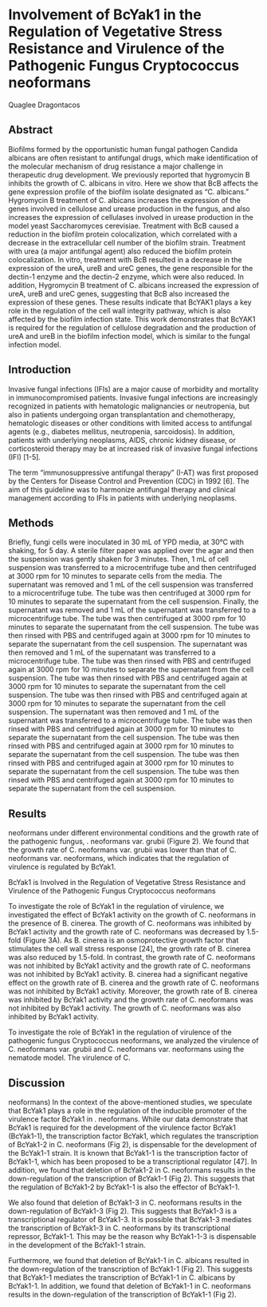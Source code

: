 # Involvement of BcYak1 in the Regulation of Vegetative Stress Resistance and Virulence of the Pathogenic Fungus Cryptococcus neoformans
Quaglee Dragontacos


## Abstract
Biofilms formed by the opportunistic human fungal pathogen Candida albicans are often resistant to antifungal drugs, which make identification of the molecular mechanism of drug resistance a major challenge in therapeutic drug development. We previously reported that hygromycin B inhibits the growth of C. albicans in vitro. Here we show that BcB affects the gene expression profile of the biofilm isolate designated as “C. albicans.” Hygromycin B treatment of C. albicans increases the expression of the genes involved in cellulose and urease production in the fungus, and also increases the expression of cellulases involved in urease production in the model yeast Saccharomyces cerevisiae. Treatment with BcB caused a reduction in the biofilm protein colocalization, which correlated with a decrease in the extracellular cell number of the biofilm strain. Treatment with urea (a major antifungal agent) also reduced the biofilm protein colocalization. In vitro, treatment with BcB resulted in a decrease in the expression of the ureA, ureB and ureC genes, the gene responsible for the dectin-1 enzyme and the dectin-2 enzyme, which were also reduced. In addition, Hygromycin B treatment of C. albicans increased the expression of ureA, ureB and ureC genes, suggesting that BcB also increased the expression of these genes. These results indicate that BcYAK1 plays a key role in the regulation of the cell wall integrity pathway, which is also affected by the biofilm infection state. This work demonstrates that BcYAK1 is required for the regulation of cellulose degradation and the production of ureA and ureB in the biofilm infection model, which is similar to the fungal infection model.


## Introduction
Invasive fungal infections (IFIs) are a major cause of morbidity and mortality in immunocompromised patients. Invasive fungal infections are increasingly recognized in patients with hematologic malignancies or neutropenia, but also in patients undergoing organ transplantation and chemotherapy, hematologic diseases or other conditions with limited access to antifungal agents (e.g., diabetes mellitus, neutropenia, sarcoidosis). In addition, patients with underlying neoplasms, AIDS, chronic kidney disease, or corticosteroid therapy may be at increased risk of invasive fungal infections (IFI) [1-5].

The term “immunosuppressive antifungal therapy” (I-AT) was first proposed by the Centers for Disease Control and Prevention (CDC) in 1992 [6]. The aim of this guideline was to harmonize antifungal therapy and clinical management according to IFIs in patients with underlying neoplasms.


## Methods
Briefly, fungi cells were inoculated in 30 mL of YPD media, at 30°C with shaking, for 5 day. A sterile filter paper was applied over the agar and then the suspension was gently shaken for 3 minutes. Then, 1 mL of cell suspension was transferred to a microcentrifuge tube and then centrifuged at 3000 rpm for 10 minutes to separate cells from the media. The supernatant was removed and 1 mL of the cell suspension was transferred to a microcentrifuge tube. The tube was then centrifuged at 3000 rpm for 10 minutes to separate the supernatant from the cell suspension. Finally, the supernatant was removed and 1 mL of the supernatant was transferred to a microcentrifuge tube. The tube was then centrifuged at 3000 rpm for 10 minutes to separate the supernatant from the cell suspension. The tube was then rinsed with PBS and centrifuged again at 3000 rpm for 10 minutes to separate the supernatant from the cell suspension. The supernatant was then removed and 1 mL of the supernatant was transferred to a microcentrifuge tube. The tube was then rinsed with PBS and centrifuged again at 3000 rpm for 10 minutes to separate the supernatant from the cell suspension. The tube was then rinsed with PBS and centrifuged again at 3000 rpm for 10 minutes to separate the supernatant from the cell suspension. The tube was then rinsed with PBS and centrifuged again at 3000 rpm for 10 minutes to separate the supernatant from the cell suspension. The supernatant was then removed and 1 mL of the supernatant was transferred to a microcentrifuge tube. The tube was then rinsed with PBS and centrifuged again at 3000 rpm for 10 minutes to separate the supernatant from the cell suspension. The tube was then rinsed with PBS and centrifuged again at 3000 rpm for 10 minutes to separate the supernatant from the cell suspension. The tube was then rinsed with PBS and centrifuged again at 3000 rpm for 10 minutes to separate the supernatant from the cell suspension. The tube was then rinsed with PBS and centrifuged again at 3000 rpm for 10 minutes to separate the supernatant from the cell suspension.


## Results
neoformans under different environmental conditions and the growth rate of the pathogenic fungus, . neoformans var. grubii (Figure 2). We found that the growth rate of C. neoformans var. grubii was lower than that of C. neoformans var. neoformans, which indicates that the regulation of virulence is regulated by BcYak1.

BcYak1 is Involved in the Regulation of Vegetative Stress Resistance and Virulence of the Pathogenic Fungus Cryptococcus neoformans

To investigate the role of BcYak1 in the regulation of virulence, we investigated the effect of BcYak1 activity on the growth of C. neoformans in the presence of B. cinerea. The growth of C. neoformans was inhibited by BcYak1 activity and the growth rate of C. neoformans was decreased by 1.5-fold (Figure 3A). As B. cinerea is an osmoprotective growth factor that stimulates the cell wall stress response [24], the growth rate of B. cinerea was also reduced by 1.5-fold. In contrast, the growth rate of C. neoformans was not inhibited by BcYak1 activity and the growth rate of C. neoformans was not inhibited by BcYak1 activity. B. cinerea had a significant negative effect on the growth rate of B. cinerea and the growth rate of C. neoformans was not inhibited by BcYak1 activity. Moreover, the growth rate of B. cinerea was inhibited by BcYak1 activity and the growth rate of C. neoformans was not inhibited by BcYak1 activity. The growth of C. neoformans was also inhibited by BcYak1 activity.

To investigate the role of BcYak1 in the regulation of virulence of the pathogenic fungus Cryptococcus neoformans, we analyzed the virulence of C. neoformans var. grubii and C. neoformans var. neoformans using the nematode model. The virulence of C.


## Discussion
neoformans)
In the context of the above-mentioned studies, we speculate that BcYak1 plays a role in the regulation of the inducible promoter of the virulence factor BcYak1 in . neoformans. While our data demonstrate that BcYak1 is required for the development of the virulence factor BcYak1 (BcYak1-1), the transcription factor BcYak1, which regulates the transcription of BcYak1-2 in C. neoformans (Fig 2), is dispensable for the development of the BcYak1-1 strain. It is known that BcYak1-1 is the transcription factor of BcYak1-1, which has been proposed to be a transcriptional regulator [47]. In addition, we found that deletion of BcYak1-2 in C. neoformans results in the down-regulation of the transcription of BcYak1-1 (Fig 2). This suggests that the regulation of BcYak1-2 by BcYak1-1 is also the effector of BcYak1-1.

We also found that deletion of BcYak1-3 in C. neoformans results in the down-regulation of BcYak1-3 (Fig 2). This suggests that BcYak1-3 is a transcriptional regulator of BcYak1-3. It is possible that BcYak1-3 mediates the transcription of BcYak1-3 in C. neoformans by its transcriptional repressor, BcYak1-1. This may be the reason why BcYak1-1-3 is dispensable in the development of the BcYak1-1 strain.

Furthermore, we found that deletion of BcYak1-1 in C. albicans resulted in the down-regulation of the transcription of BcYak1-1 (Fig 2). This suggests that BcYak1-1 mediates the transcription of BcYak1-1 in C. albicans by BcYak1-1. In addition, we found that deletion of BcYak1-1 in C. neoformans results in the down-regulation of the transcription of BcYak1-1 (Fig 2).
